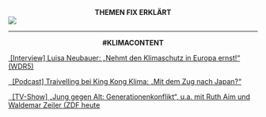 
<div style="text-align:center;" class="mb-2"> <b>THEMEN FIX ERKLÄRT</b> </div>

<a href="https://schnelldurchlauf.eu/klimakrise" class="btn btn-lg btn-outline-dark btn-block" role="button">
<img src="./static/animation_klimakrise_schnelldurchlauf.gif" />
</a>

<hr />

<div style="text-align:center;"> <b>#KLIMACONTENT</b> </div>

<a href="https://www1.wdr.de/mediathek/audio/wdr5/wdr5-denk-ich-an-europa/audio-luisa-neubauer-nehmt-den-klimaschutz-in-europa-ernst-100.html" class="btn btn-lg btn-outline-dark btn-block" role="button"><i class="fa fa-link">&nbsp;</i>[Interview] Luisa Neubauer: „Nehmt den Klimaschutz in Europa ernst!“ (WDR5)</a>

<a href="https://www.kingkongklima.de/28-neue-episode" class="btn btn-lg btn-outline-dark btn-block" role="button"><i class="fa fa-link">&nbsp;</i>
[Podcast] Traivelling bei King Kong Klima: „Mit dem Zug nach Japan?“</a>

<a href="https://www.zdf.de/kultur/16-fragen/generationenkonflikt-schueck-16f-2020-100.html" class="btn btn-lg btn-outline-dark btn-block" role="button"><i class="fa fa-link">&nbsp;</i>
[TV-Show] „Jung gegen Alt: Generationenkonflikt“, u.a. mit Ruth Aim und Waldemar Zeiler (ZDF heute</a>
